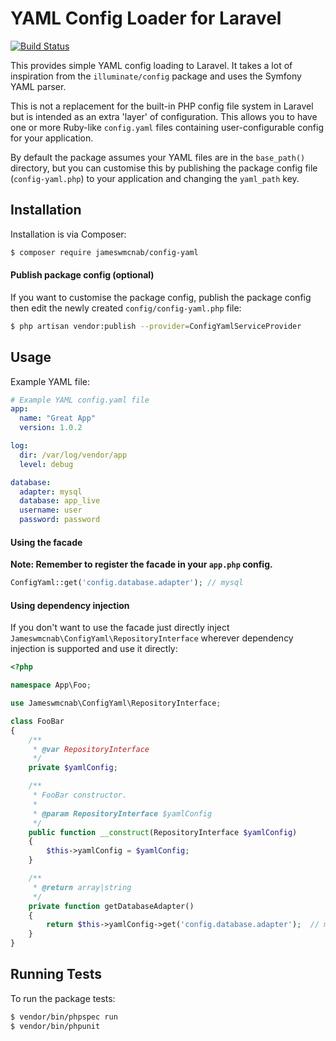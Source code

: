 # YAML Config Loader for Laravel

[![Build Status](https://travis-ci.org/jameswmcnab/config-yaml.svg?branch=master)](https://travis-ci.org/jameswmcnab/config-yaml)

This provides simple YAML config loading to Laravel. It takes a lot of inspiration from the `illuminate/config` package 
and uses the Symfony YAML parser.

This is not a replacement for the built-in PHP config file system in Laravel but is intended as an extra 'layer' of 
configuration. This allows you to have one or more Ruby-like `config.yaml` files containing user-configurable config 
for your application.

By default the package assumes your YAML files are in the `base_path()` directory, but you can customise 
this by publishing the package config file (`config-yaml.php`) to your application and changing the `yaml_path` key.

## Installation

Installation is via Composer:

```bash
$ composer require jameswmcnab/config-yaml
```

#### Publish package config (optional)

If you want to customise the package config, publish the package config then edit the newly created `config/config-yaml.php` file:

```bash
$ php artisan vendor:publish --provider=ConfigYamlServiceProvider
```

## Usage

Example YAML file:

``` yaml
# Example YAML config.yaml file
app:
  name: "Great App"
  version: 1.0.2

log:
  dir: /var/log/vendor/app
  level: debug

database:
  adapter: mysql
  database: app_live
  username: user
  password: password
````

#### Using the facade

**Note: Remember to register the facade in your `app.php` config.**

``` php
ConfigYaml::get('config.database.adapter'); // mysql
```

#### Using dependency injection

If you don't want to use the facade just directly inject `Jameswmcnab\ConfigYaml\RepositoryInterface` wherever dependency 
injection is supported and use it directly:

``` php
<?php

namespace App\Foo;

use Jameswmcnab\ConfigYaml\RepositoryInterface;

class FooBar
{
    /**
     * @var RepositoryInterface
     */
    private $yamlConfig;

    /**
     * FooBar constructor.
     *
     * @param RepositoryInterface $yamlConfig
     */
    public function __construct(RepositoryInterface $yamlConfig)
    {
        $this->yamlConfig = $yamlConfig;
    }

    /**
     * @return array|string
     */
    private function getDatabaseAdapter()
    {
        return $this->yamlConfig->get('config.database.adapter');  // mysql
    }
}
```

## Running Tests

To run the package tests:

``` bash
$ vendor/bin/phpspec run
$ vendor/bin/phpunit
```
